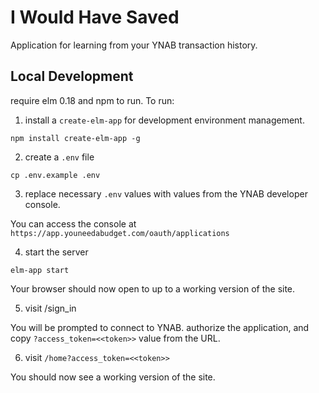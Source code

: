# I Would Have Saved

Application for learning from your YNAB transaction history.

## Local Development

require elm 0.18 and npm to run. To run:

1. install a `create-elm-app` for development environment management.

```
npm install create-elm-app -g
```

2. create a `.env` file

```
cp .env.example .env
```

3. replace necessary `.env` values with values from the YNAB developer console.

You can access the console at `https://app.youneedabudget.com/oauth/applications`

4. start the server

```
elm-app start
```

Your browser should now open to up to a working version of the site.

5. visit /sign_in

You will be prompted to connect to YNAB. authorize the application, and copy `?access_token=<<token>>` value from the URL.

6. visit `/home?access_token=<<token>>`

You should now see a working version of the site.
